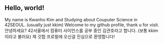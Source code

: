 ## Hello, world!
My name is Kwanho Kim and Studying about Couputer Science in 42SEOUL. (usually just kkim)
Welcome to my github profile, thank u for visit.
안녕하세요? 42서울에서 컴퓨터 사이언스를 공부 중인 김관호라고 합니다. (보통 kkim이라고 불러요)
제 깃헙 프로필에 오신걸 진심으로 환영합니다!
